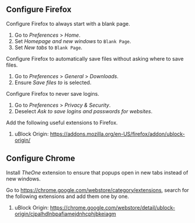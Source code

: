Configure Firefox
-----------------
Configure Firefox to always start with a blank page.

 1. Go to *Preferences* > *Home*.
 2. Set *Homepage and new windows* to `Blank Page`.
 3. Set *New tabs* to `Blank Page`.

Configure Firefox to automatically save files without asking where to
save files.

 1. Go to *Preferences* > *General* > *Downloads*.
 2. Ensure *Save files to* is selected.

Configure Firefox to never save logins.

 1. Go to *Preferences* > *Privacy & Security*.
 2. Deselect *Ask to save logins and passwords for websites*.

Add the following useful extensions to Firefox.

 1. uBlock Origin: https://addons.mozilla.org/en-US/firefox/addon/ublock-origin/


Configure Chrome
----------------
Install *TheOne* extension to ensure that popups open in new tabs
instead of new windows.

Go to <https://chrome.google.com/webstore/category/extensions>, search
for the following extensions and add them one by one.

 1. uBlock Origin: https://chrome.google.com/webstore/detail/ublock-origin/cjpalhdlnbpafiamejdnhcphjbkeiagm
